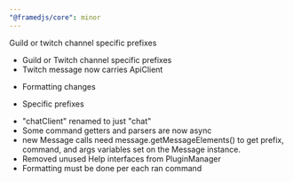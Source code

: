 ```yaml
---
"@framedjs/core": minor
---
```


Guild or twitch channel specific prefixes

-   Guild or Twitch channel specific prefixes
-   Twitch message now carries ApiClient

*   Formatting changes

-   Specific prefixes

*   "chatClient" renamed to just "chat"
*   Some command getters and parsers are now async
*   new Message calls need message.getMessageElements() to get prefix,
    command, and args variables set on the Message instance.
*   Removed unused Help interfaces from PluginManager
*   Formatting must be done per each ran command
